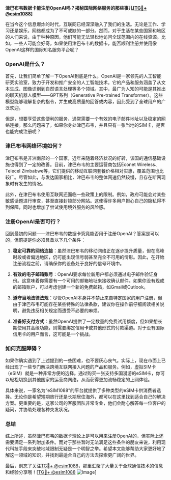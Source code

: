 **津巴布韦数据卡能注册OpenAI吗？揭秘国际网络服务的那些事儿[[TG💪+ @esim1088](https://t.me/s/esim1088)]**

在当今这个信息爆炸的时代，互联网已经深深融入了我们的生活。无论是工作、学习还是娱乐，网络都成为了不可或缺的一部分。然而，对于生活在某些国家和地区的人们来说，由于种种原因，他们可能无法轻松地访问全球范围内的在线资源。比如，一些人可能会好奇，如果使用津巴布韦的数据卡，能否顺利注册并使用像OpenAI这样的国际知名服务平台呢？

### OpenAI是什么？
首先，让我们简单了解一下OpenAI到底是什么。OpenAI是一家领先的人工智能研究实验室，致力于开发和推广安全的人工智能技术。它的产品和服务涵盖了从文本生成、图像识别到自然语言处理等多个领域。其中，最广为人知的可能是其推出的聊天机器人模型——GPT系列（Generative Pre-trained Transformer）。这些模型能够理解复杂的指令，并生成高质量的回答或内容，因此受到了全球用户的广泛欢迎。

但是，想要享受这些便利的服务，通常需要一个有效的电子邮件地址以及稳定的网络连接。那么问题来了，如果你身处津巴布韦，并且只有一张当地的SIM卡，是否也能完成注册呢？

### 津巴布韦网络环境如何？
津巴布韦是非洲南部的一个国家，近年来随着经济状况的好转，该国的通信基础设施也得到了一定的改善。目前，津巴布韦的主要运营商包括Econet Wireless、Telecel Zimbabwe等，它们提供的移动互联网套餐价格相对实惠，覆盖范围也比较广。尽管如此，与发达国家相比，津巴布韦的整体网速仍然较慢，且存在断网现象时有发生的情况。

此外，在津巴布韦使用互联网还面临一些政策上的限制。例如，政府可能会对某些敏感话题进行审查，甚至直接封锁部分网站。这使得许多用户担心自己的隐私得不到保障，同时也增加了尝试使用境外服务的风险感。

### 注册OpenAI是否可行？
回到最初的问题——津巴布韦的数据卡究竟能否用于注册OpenAI？答案是可以的，但前提是你必须具备以下几个条件：

1. **稳定可靠的网络连接**：虽然津巴布韦的移动网络正在逐步提升质量，但在高峰时段或者偏远地区，仍可能出现信号弱甚至完全不可用的情形。因此，在开始注册流程之前，请确保你的设备处于良好的信号环境中。
   
2. **有效的电子邮箱账号**：OpenAI要求每位新用户都必须通过电子邮件验证身份。这意味着你需要有一个可用的邮箱地址来接收确认邮件。如果你没有现成的邮箱账户，可以考虑创建一个新的免费邮箱，如Gmail或Outlook。

3. **遵守当地法律法规**：尽管OpenAI本身并不禁止来自特定国家的用户注册，但由于津巴布韦可能存在某些特殊的法律条款，建议你在操作前仔细阅读相关说明，避免违反相关规定而遭受不必要的麻烦。

4. **准备好支付方式**：虽然OpenAI提供了一定数量的免费试用额度，但如果想长期使用其高级功能，则需要绑定信用卡或其他形式的付款渠道。对于没有国际信用卡的用户而言，这可能是一个挑战。

### 如何克服障碍？
如果你确实遇到了上述提到的一些困难，也不要灰心丧气。实际上，现在市面上已经出现了一些专门解决跨境互联网接入问题的产品和服务。例如，虚拟SIM卡（eSIM）就是一种非常方便的选择。通过购买一张支持多国漫游的eSIM卡，你可以轻松切换到其他国家的运营商网络，从而获得更加流畅稳定的上网体验。

具体来说，一家名为“eSIM1088”的平台就提供了多种类型的eSIM卡供消费者选择。无论你是希望短期旅行还是长期居住海外，都可以在这里找到适合自己的解决方案。更重要的是，这家公司的客服团队非常专业，他们会耐心解答每一位客户的疑问，并协助处理各种突发状况。

### 总结
综上所述，虽然津巴布韦的数据卡理论上是可以用来注册OpenAI的，但实际上还需要满足一系列附加条件。而对于那些暂时无法满足这些条件的朋友来说，利用现代科技手段来突破地域限制无疑是一个明智之举。希望本文能够帮助大家更好地了解这一领域的知识，并找到最适合自己的方法去探索更广阔的世界。

最后，别忘了关注[TG💪+ @esim1088](https://t.me/s/esim1088)，那里汇聚了大量关于全球通信技术的信息和经验分享哦！[[TG💪+ @esim1088](https://t.me/s/esim1088) ![Image](https://i.postimg.cc/4NQfJmqS/Snipaste-2025-05-13-00-14-12.png)]